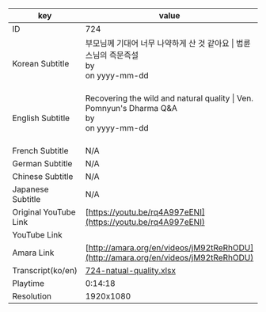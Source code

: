 |  key  |  value  |
|-------|---------|
| ID            | 724 |
| Korean Subtitle | 부모님께 기대어 너무 나약하게 산 것 같아요 \| 법륜스님의 즉문즉설<br>by <br>on yyyy-mm-dd<br><br>|
| English Subtitle | Recovering the wild and natural quality \| Ven. Pomnyun's Dharma Q&A<br>by <br>on yyyy-mm-dd<br><br>|
| French Subtitle | N/A |
| German Subtitle | N/A |
| Chinese Subtitle | N/A |
| Japanese Subtitle | N/A |
| Original YouTube Link  | [https://youtu.be/rq4A997eENI](https://youtu.be/rq4A997eENI) |
| YouTube Link  |  |
| Amara Link    | [http://amara.org/en/videos/jM92tReRhODU](http://amara.org/en/videos/jM92tReRhODU) |
| Transcript(ko/en) | [724-natual-quality.xlsx](https://github.com/jungtosociety/dharma-qna/raw/master/sub/724/724-natual-quality.xlsx) |
| Playtime | 0:14:18 |
| Resolution | 1920x1080|
